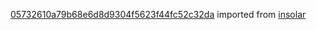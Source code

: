 [05732610a79b68e6d8d9304f5623f44fc52c32da](https://github.com/insolar/insolar/commit/05732610a79b68e6d8d9304f5623f44fc52c32da) imported from [insolar](https://github.com/insolar/insolar)
